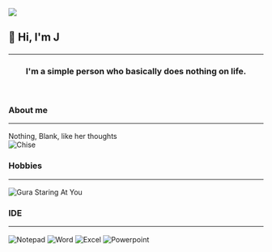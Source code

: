 ![](https://komarev.com/ghpvc/?username=echiji)

## 👋 Hi, I'm J<hr>

<h3 align="center"><b>I'm a simple person who basically does nothing on life.</b></h3>

<br>

### About me<hr>

Nothing, Blank, like her thoughts<br>
![Chise](https://cdn.discordapp.com/attachments/962786690466975774/1059061723493048380/chise.png)

### Hobbies<hr>
![Gura Staring At You](https://cdn.discordapp.com/attachments/962786690466975774/1059062783481761802/gura-stare.png)



### IDE<hr>
![Notepad](https://img.shields.io/badge/Notepad++-90E59A.svg?style=for-the-badge&logo=notepad%2B%2B&logoColor=black
)
![Word](https://img.shields.io/badge/Microsoft_Word-2B579A?style=for-the-badge&logo=microsoft-word&logoColor=white
)
![Excel](https://img.shields.io/badge/Microsoft_Excel-217346?style=for-the-badge&logo=microsoft-excel&logoColor=white
)
![Powerpoint](https://img.shields.io/badge/Microsoft_PowerPoint-B7472A?style=for-the-badge&logo=microsoft-powerpoint&logoColor=white
)

<br><br><br>